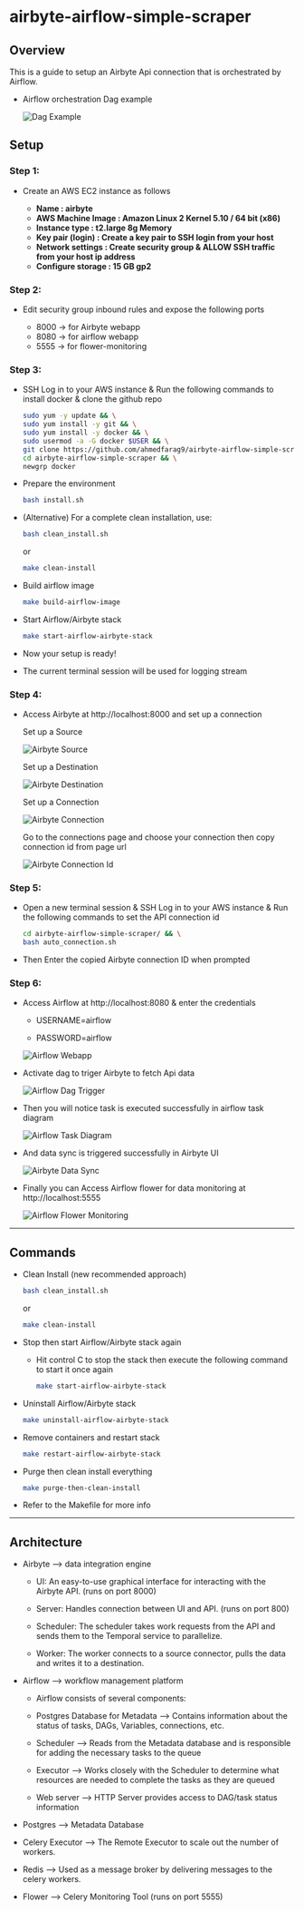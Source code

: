 # airbyte-airflow-simple-scraper <!-- omit in toc -->

## Overview

This is a guide to setup an Airbyte Api connection that is orchestrated by Airflow.

- Airflow orchestration Dag example

  ![Dag Example](./images/dag_example.png)

## Setup

### Step 1:

- Create an AWS EC2 instance as follows

  - **Name : airbyte**
  - **AWS Machine Image : Amazon Linux 2 Kernel 5.10 / 64 bit (x86)**
  - **Instance type : t2.large 8g Memory**
  - **Key pair (login) : Create a key pair to SSH login from your host**
  - **Network settings : Create security group & ALLOW SSH traffic from your host ip address**
  - **Configure storage : 15 GB gp2**

### Step 2:

- Edit security group inbound rules and expose the following ports

  - 8000 → for Airbyte webapp
  - 8080 → for airflow webapp
  - 5555 → for flower-monitoring

### Step 3:

- SSH Log in to your AWS instance & Run the following commands to install docker & clone the github repo

  ```bash
  sudo yum -y update && \
  sudo yum install -y git && \
  sudo yum install -y docker && \
  sudo usermod -a -G docker $USER && \
  git clone https://github.com/ahmedfarag9/airbyte-airflow-simple-scraper.git && \
  cd airbyte-airflow-simple-scraper && \
  newgrp docker
  ```

- Prepare the environment

  ```bash
  bash install.sh
  ```

- (Alternative) For a complete clean installation, use:

  ```bash
  bash clean_install.sh
  ```
  
  or
  
  ```bash
  make clean-install
  ```

- Build airflow image

  ```bash
  make build-airflow-image
  ```

- Start Airflow/Airbyte stack

  ```bash
  make start-airflow-airbyte-stack
  ```

- Now your setup is ready!

- The current terminal session will be used for logging stream

### Step 4:

- Access Airbyte at http://localhost:8000 and set up a connection

  Set up a Source

  ![Airbyte Source](./images/airbyte_source.png)

  Set up a Destination

  ![Airbyte Destination](./images/airbyte_destination.png)

  Set up a Connection

  ![Airbyte Connection](./images/airbyte_connection.png)

  Go to the connections page and choose your connection
  then copy connection id from page url

  ![Airbyte Connection Id](./images/airbyte_connection_id.png)

### Step 5:

- Open a new terminal session & SSH Log in to your AWS instance & Run the following commands to set the API connection id

  ```bash
  cd airbyte-airflow-simple-scraper/ && \
  bash auto_connection.sh
  ```

- Then Enter the copied Airbyte connection ID when prompted

### Step 6:

- Access Airflow at http://localhost:8080 & enter the credentials

  - USERNAME=airflow

  - PASSWORD=airflow

  ![Airflow Webapp](./images/airflow_webapp.png)

- Activate dag to triger Airbyte to fetch Api data

  ![Airflow Dag Trigger](./images/airflow_dag_trigger.png)

- Then you will notice task is executed successfully in airflow task diagram

  ![Airflow Task Diagram](./images/airflow_task_diagram.png)

- And data sync is triggered successfully in Airbyte UI

  ![Airbyte Data Sync](./images/airbyte_data_sync.png)

- Finally you can Access Airflow flower for data monitoring at http://localhost:5555

  ![Airflow Flower Monitoring](./images/airflow_flower_monitoring.png)

---

## Commands

- Clean Install (new recommended approach)

  ```bash
  bash clean_install.sh
  ```
  
  or
  
  ```bash
  make clean-install
  ```

- Stop then start Airflow/Airbyte stack again

  - Hit control C to stop the stack then execute the following command to start it once again

    ```bash
    make start-airflow-airbyte-stack
    ```

- Uninstall Airflow/Airbyte stack

  ```bash
  make uninstall-airflow-airbyte-stack
  ```

- Remove containers and restart stack

  ```bash
  make restart-airflow-airbyte-stack
  ```

- Purge then clean install everything

  ```bash
  make purge-then-clean-install
  ```

- Refer to the Makefile for more info

---

## Architecture

- Airbyte --> data integration engine

  - UI: An easy-to-use graphical interface for interacting with the Airbyte API. (runs on port 8000)

  - Server: Handles connection between UI and API. (runs on port 800)

  - Scheduler: The scheduler takes work requests from the API and sends them to the Temporal service to parallelize.

  - Worker: The worker connects to a source connector, pulls the data and writes it to a destination.

- Airflow --> workflow management platform

  - Airflow consists of several components:

  - Postgres Database for Metadata --> Contains information about the status of tasks, DAGs, Variables, connections, etc.

  - Scheduler --> Reads from the Metadata database and is responsible for adding the necessary tasks to the queue

  - Executor --> Works closely with the Scheduler to determine what resources are needed to complete the tasks as they are queued

  - Web server --> HTTP Server provides access to DAG/task status information

- Postgres --> Metadata Database

- Celery Executor --> The Remote Executor to scale out the number of workers.

- Redis --> Used as a message broker by delivering messages to the celery workers.

- Flower --> Celery Monitoring Tool (runs on port 5555)

<!---

## Resources

This repo is based on the following resources so feel free to check them for documentaion and more details

https://github.com/nialloriordan/airbyte-airflow-scraper

https://github.com/airbytehq/airbyte/tree/master/resources/examples/airflow

https://docs.airbyte.com/operator-guides/using-the-airflow-airbyte-operator/

https://airbyte.com/tutorials/data-scraping-with-airflow-and-beautiful-soup

-->
